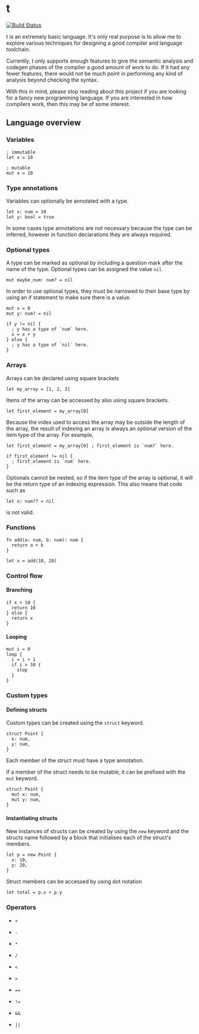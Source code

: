# t

[![Build Status](https://travis-ci.com/thomas-crane/t.svg?token=stAj7zoP2UACMHFzdTXv&branch=master)](https://travis-ci.com/thomas-crane/t)

t is an extremely basic language. It's only real purpose is to allow me to explore various techniques for designing a good compiler and language toolchain.

Currently, t only supports enough features to give the semantic analysis and codegen phases of the compiler a good amount of work to do. If it had any fewer features, there would not be much point in performing any kind of analysis beyond checking the syntax.

With this in mind, please stop reading about this project if you are looking for a fancy new programming language. If you are interested in how compilers work, then this may be of some interest.

## Language overview


### Variables

```
; immutable
let x = 10

; mutable
mut x = 10
```

### Type annotations

Variables can optionally be annotated with a type.

```
let x: num = 10
let y: bool = true
```

In some cases type annotations are not necessary because the type can be inferred, however
in function declarations they are always required.

### Optional types

A type can be marked as optional by including a question mark after the name of the type. Optional types can be assigned the value `nil`.

```
mut maybe_num: num? = nil
```

In order to use optional types, they must be narrowed to their base type by using an if statement to make sure there is a value.

```
mut x = 0
mut y: num? = nil

if y != nil {
  ; y has a type of `num` here.
  x = x + y
} else {
  ; y has a type of `nil` here.
}
```

### Arrays

Arrays can be declared using square brackets

```
let my_array = [1, 2, 3]
```

Items of the array can be accessed by also using square brackets.

```
let first_element = my_array[0]
```

Because the index used to access the array may be outside the length of the array, the result of indexing an array is always an optional version of the item type of the array. For example,

```
let first_element = my_array[0] ; first_element is `num?` here.

if first_element != nil {
  ; first_element is `num` here.
}
```

Optionals cannot be nested, so if the item type of the array is optional, it will be the return type of an indexing expression. This also means that code such as

```
let x: num?? = nil
```

is not valid.

### Functions

```
fn add(a: num, b: num): num {
  return a + b
}

let x = add(10, 20)
```

### Control flow

#### Branching

```
if x > 10 {
  return 10
} else {
  return x
}
```

#### Looping

```
mut i = 0
loop {
  i = i + 1
  if i > 10 {
    stop
  }
}
```

### Custom types

#### Defining structs

Custom types can be created using the `struct` keyword.

```
struct Point {
  x: num,
  y: num,
}
```

Each member of the struct must have a type annotation.

If a member of the struct needs to be mutable, it can be prefixed with the `mut` keyword.

```
struct Point {
  mut x: num,
  mut y: num,
}
```

#### Instantiating structs

New instances of structs can be created by using the `new` keyword and the structs name followed by a block that initialises each of the struct's members.

```
let p = new Point {
  x: 10,
  y: 20,
}
```

Struct members can be accessed by using dot notation

```
let total = p.x + p.y
```

### Operators

+ `+`
+ `-`
+ `*`
+ `/`

+ `<`
+ `>`
+ `==`
+ `!=`

+ `&&`
+ `||`
